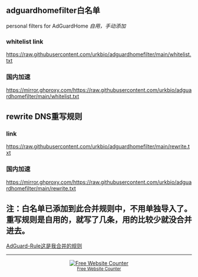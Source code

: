 ## adguardhomefilter白名单
personal filters for AdGuardHome
_自用，手动添加_

### whitelist link
https://raw.githubusercontent.com/urkbio/adguardhomefilter/main/whitelist.txt
### 国内加速
https://mirror.ghproxy.com/https://raw.githubusercontent.com/urkbio/adguardhomefilter/main/whitelist.txt


## rewrite DNS重写规则

### link
https://raw.githubusercontent.com/urkbio/adguardhomefilter/main/rewrite.txt
### 国内加速
https://mirror.ghproxy.com/https://raw.githubusercontent.com/urkbio/adguardhomefilter/main/rewrite.txt

## 注：白名单已添加到此合并规则中，不用单独导入了。重写规则是自用的，就写了几条，用的比较少就没合并进去。
<p><a href="https://github.com/urkbio/AdGuard-Rule">AdGuard-Rule这是我合并的规则</a></p>

---

<div align='center'><a href='https://www.websitecounterfree.com'><img src='https://www.websitecounterfree.com/c.php?d=9&id=53794&s=1' border='0' alt='Free Website Counter'></a><br / ><small><a href='https://www.websitecounterfree.com' title="Free Website Counter">Free Website Counter</a></small></div>
